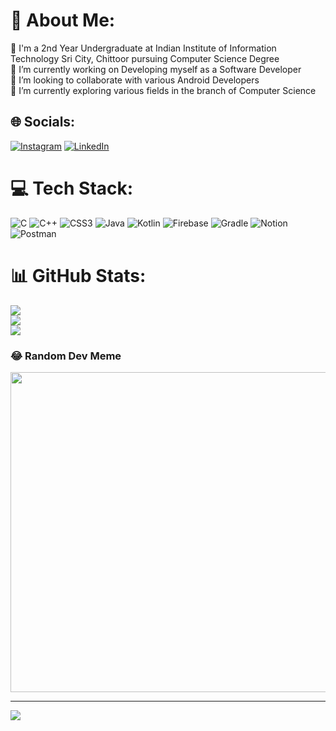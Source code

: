# 💫 About Me:
📖 I'm a 2nd Year Undergraduate at Indian Institute of Information Technology Sri City, Chittoor pursuing Computer Science Degree <br>🔭 I’m currently working on Developing myself as a Software Developer<br>👯 I’m looking to collaborate with various Android Developers<br>🌱 I’m currently exploring various fields in the branch of Computer Science<br>


## 🌐 Socials:
[![Instagram](https://img.shields.io/badge/Instagram-%23E4405F.svg?logo=Instagram&logoColor=white)](https://instagram.com/darshan_bennur) [![LinkedIn](https://img.shields.io/badge/LinkedIn-%230077B5.svg?logo=linkedin&logoColor=white)](https://linkedin.com/in/https://www.linkedin.com/in/darshan-bennur/) 

# 💻 Tech Stack:
![C](https://img.shields.io/badge/c-%2300599C.svg?style=flat-square&logo=c&logoColor=white) ![C++](https://img.shields.io/badge/c++-%2300599C.svg?style=flat-square&logo=c%2B%2B&logoColor=white) ![CSS3](https://img.shields.io/badge/css3-%231572B6.svg?style=flat-square&logo=css3&logoColor=white) ![Java](https://img.shields.io/badge/java-%23ED8B00.svg?style=flat-square&logo=java&logoColor=white) ![Kotlin](https://img.shields.io/badge/kotlin-%230095D5.svg?style=flat-square&logo=kotlin&logoColor=white) ![Firebase](https://img.shields.io/badge/firebase-%23039BE5.svg?style=flat-square&logo=firebase) ![Gradle](https://img.shields.io/badge/Gradle-02303A.svg?style=flat-square&logo=Gradle&logoColor=white) ![Notion](https://img.shields.io/badge/Notion-%23000000.svg?style=flat-square&logo=notion&logoColor=white) ![Postman](https://img.shields.io/badge/Postman-FF6C37?style=flat-square&logo=postman&logoColor=white)
# 📊 GitHub Stats:
![](https://github-readme-stats.vercel.app/api?username=Darshanbennur&theme=dracula&hide_border=false&include_all_commits=true&count_private=false)<br/>
![](https://github-readme-streak-stats.herokuapp.com/?user=Darshanbennur&theme=dracula&hide_border=false)<br/>
![](https://github-readme-stats.vercel.app/api/top-langs/?username=Darshanbennur&theme=dracula&hide_border=false&include_all_commits=true&count_private=false&layout=compact)

### 😂 Random Dev Meme
<img src="https://random-memer.herokuapp.com/" width="512px"/>

---
[![](https://visitcount.itsvg.in/api?id=Darshanbennur&icon=5&color=6)](https://visitcount.itsvg.in)

<!-- Proudly created with GPRM ( https://gprm.itsvg.in ) -->
